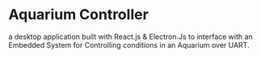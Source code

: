 # Aquarium Controller
a desktop application built with React.js & Electron.Js to interface with an Embedded System for Controlling conditions in an Aquarium over UART.
